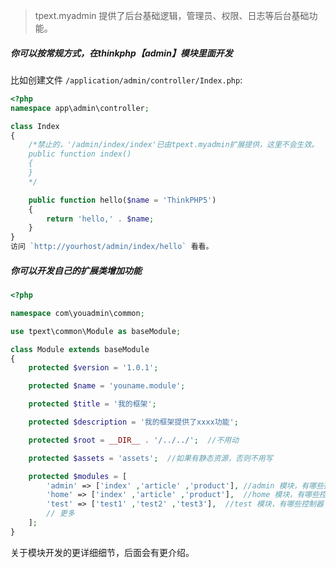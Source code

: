 >tpext.myadmin 提供了后台基础逻辑，管理员、权限、日志等后台基础功能。

##### 你可以按常规方式，在thinkphp【admin】模块里面开发
比如创建文件 `/application/admin/controller/Index.php`:
```php
<?php
namespace app\admin\controller;

class Index
{
    /*禁止的，'/admin/index/index'已由tpext.myadmin扩展提供，这里不会生效。
    public function index()
    {
    }
    */

    public function hello($name = 'ThinkPHP5')
    {
        return 'hello,' . $name;
    }
}
访问 `http://yourhost/admin/index/hello` 看看。

```
##### 你可以开发自己的扩展类增加功能
```php
<?php

namespace com\youadmin\common;

use tpext\common\Module as baseModule;

class Module extends baseModule
{
    protected $version = '1.0.1';

    protected $name = 'youname.module';

    protected $title = '我的框架';

    protected $description = '我的框架提供了xxxx功能';

    protected $root = __DIR__ . '/../../';  //不用动

    protected $assets = 'assets';  //如果有静态资源，否则不用写

    protected $modules = [
        'admin' => ['index' ,'article' ,'product'], //admin 模块，有哪些控制器
        'home' => ['index' ,'article' ,'product'],  //home 模块，有哪些控制器
        'test' => ['test1' ,'test2' ,'test3'],  //test 模块，有哪些控制器
        // 更多
    ];
}
```
关于模块开发的更详细细节，后面会有更介绍。